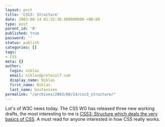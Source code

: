 ```yaml
---
layout: post
title: 'CSS3: Structure'
date: 2003-08-14 01:32:30.000000000 +00:00
type: post
parent_id: '0'
published: true
password: ''
status: publish
categories: []
tags:
- CSS
meta: {}
author:
  login: niklas
  email: niklas@protocol7.com
  display_name: Niklas
  first_name: Niklas
  last_name: Gustavsson
permalink: "/archives/2003/08/14/css3_structure/"
---
```

Lot's of W3C news today. The CSS WG has released three new working drafts, the most interesting to me is [CSS3: Structure which deals the very basics of CSS](http://www.w3.org/TR/2003/WD-css3-syntax-20030813/). A must read for anyone interested in how CSS really works.


